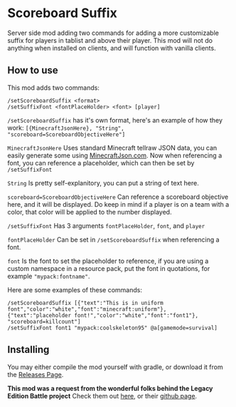 
# Scoreboard Suffix

Server side mod adding two commands for adding a more customizable suffix for players in tablist and above their player. This mod will not do anything when installed on clients, and will function with vanilla clients.

## How to use

This mod adds two commands: 

    /setScoreboardSuffix <format>
    /setSuffixFont <fontPlaceHolder> <font> [player]
`/setScoreboardSuffix` has it's own format, here's an example of how they work: `[{MinecraftJsonHere}, "String", "scoreboard=ScoreboardObjectiveHere"]`

`MinecraftJsonHere` Uses standard Minecraft tellraw JSON data, you can easily generate some using [MinecraftJson.com](https://www.minecraftjson.com/). Now when referencing a font, you can reference a placeholder, which can then be set by `/setSuffixFont`

`String` Is pretty self-explanitory, you can put a string of text here.

`scoreboard=ScoreboardObjectiveHere` Can reference a scoreboard objective here, and it will be displayed. Do keep in mind if a player is on a team with a color, that color will be applied to the number displayed.

`/setSuffixFont` Has 3 arguments `fontPlaceHolder`, `font`, and `player`

`fontPlaceHolder` Can be set in `/setScoreboardSuffix` when referencing a font.

`font` Is the font to set the placeholder to reference, if you are using a custom namespace in a resource pack, put the font in quotations, for example `"mypack:fontname"`.

Here are some examples of these commands:

    /setScoreboardSuffix [{"text":"This is in uniform font","color":"white","font":"minecraft:uniform"}, {"text":"placeholder font!","color":"white","font":"font1"}, "scoreboard=killcount"]
    /setSuffixFont font1 "mypack:coolskeleton95" @a[gamemode=survival]

## Installing

You may either compile the mod yourself with gradle, or download it from the [Releases Page](https://github.com/kyrptonaught/scoreboardsuffix/releases).

**This mod was a request from the wonderful folks behind the Legacy Edition Battle project**
Check them out [here](https://www.planetminecraft.com/project/legacy-edition-battle/), or their [github page](https://github.com/DBTDerpbox/Legacy-Edition-Battle).

